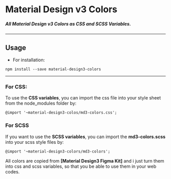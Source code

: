 # Material Design v3 Colors
##### All Material Design v3 Colors as CSS and SCSS Variables.
---
## Usage

- For installation:
```
npm install --save material-design3-colors
```
---
### For CSS:

To use the **CSS variables**, you can import the css file into your style sheet from the node_modules folder by:
```
@import '~material-design3-colos/md3-colors.css';
```
### For SCSS
If you want to use the **SCSS variables**, you can import the **md3-colors.scss** into your scss style files by:
```
@import '~material-design3-colors/md3-colors';
```

All colors are copied from **[Material Design3 Figma Kit]** and i just turn them into css and scss variables, so that you be able to use them in your web codes.
